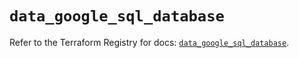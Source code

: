 # `data_google_sql_database`

Refer to the Terraform Registry for docs: [`data_google_sql_database`](https://registry.terraform.io/providers/hashicorp/google/6.43.0/docs/data-sources/sql_database).
